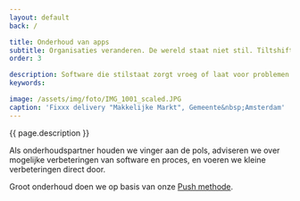 ```yaml
---
layout: default
back: /

title: Onderhoud van apps
subtitle: Organisaties veranderen. De wereld staat niet stil. Tiltshift maakt levende software.
order: 3

description: Software die stilstaat zorgt vroeg of laat voor problemen. Tiltshift draagt zorg voor onderhoud van software, zodat deze meebeweegt met de veranderende wensen en eisen.
keywords: 

image: /assets/img/foto/IMG_1001_scaled.JPG
caption: 'Fixxx delivery "Makkelijke Markt", Gemeente&nbsp;Amsterdam'
---
```

{{ page.description }}

Als onderhoudspartner houden we vinger aan de pols, adviseren we over mogelijke verbeteringen van software en proces, en voeren we kleine verbeteringen direct door.

Groot onderhoud doen we op basis van onze [Push methode](/methodes/push/).
